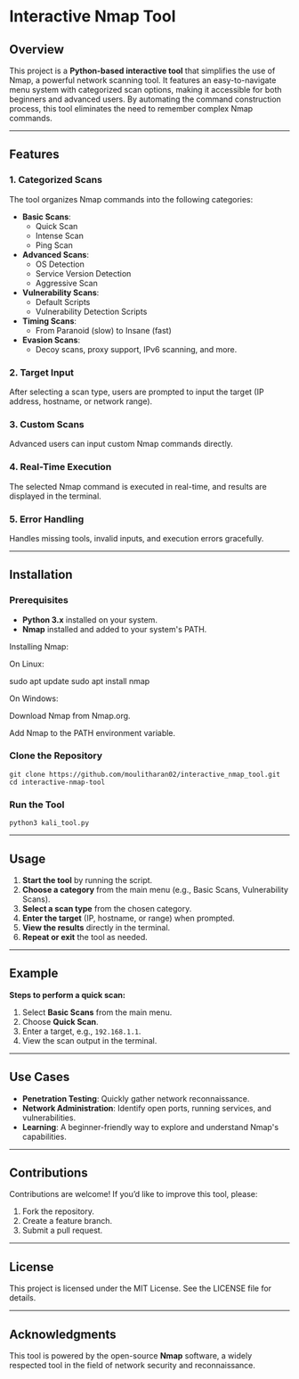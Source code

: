 # Interactive Nmap Tool

## Overview

This project is a **Python-based interactive tool** that simplifies the use of Nmap, a powerful network scanning tool. It features an easy-to-navigate menu system with categorized scan options, making it accessible for both beginners and advanced users. By automating the command construction process, this tool eliminates the need to remember complex Nmap commands.

---

## Features

### 1. **Categorized Scans**

The tool organizes Nmap commands into the following categories:

- **Basic Scans**:
  - Quick Scan
  - Intense Scan
  - Ping Scan
- **Advanced Scans**:
  - OS Detection
  - Service Version Detection
  - Aggressive Scan
- **Vulnerability Scans**:
  - Default Scripts
  - Vulnerability Detection Scripts
- **Timing Scans**:
  - From Paranoid (slow) to Insane (fast)
- **Evasion Scans**:
  - Decoy scans, proxy support, IPv6 scanning, and more.

### 2. **Target Input**

After selecting a scan type, users are prompted to input the target (IP address, hostname, or network range).

### 3. **Custom Scans**

Advanced users can input custom Nmap commands directly.

### 4. **Real-Time Execution**

The selected Nmap command is executed in real-time, and results are displayed in the terminal.

### 5. **Error Handling**

Handles missing tools, invalid inputs, and execution errors gracefully.

---

## Installation

### Prerequisites

- **Python 3.x** installed on your system.
- **Nmap** installed and added to your system's PATH.

Installing Nmap:

On Linux:

sudo apt update
sudo apt install nmap

On Windows:

Download Nmap from Nmap.org.

Add Nmap to the PATH environment variable.

### Clone the Repository

```
git clone https://github.com/moulitharan02/interactive_nmap_tool.git
cd interactive-nmap-tool
```

### Run the Tool

```
python3 kali_tool.py
```

---

## Usage

1. **Start the tool** by running the script.
2. **Choose a category** from the main menu (e.g., Basic Scans, Vulnerability Scans).
3. **Select a scan type** from the chosen category.
4. **Enter the target** (IP, hostname, or range) when prompted.
5. **View the results** directly in the terminal.
6. **Repeat or exit** the tool as needed.

---

## Example

**Steps to perform a quick scan:**

1. Select **Basic Scans** from the main menu.
2. Choose **Quick Scan**.
3. Enter a target, e.g., `192.168.1.1`.
4. View the scan output in the terminal.

---

## Use Cases

- **Penetration Testing**: Quickly gather network reconnaissance.
- **Network Administration**: Identify open ports, running services, and vulnerabilities.
- **Learning**: A beginner-friendly way to explore and understand Nmap's capabilities.

---

## Contributions

Contributions are welcome! If you’d like to improve this tool, please:

1. Fork the repository.
2. Create a feature branch.
3. Submit a pull request.

---

## License

This project is licensed under the MIT License. See the LICENSE file for details.

---

## Acknowledgments

This tool is powered by the open-source **Nmap** software, a widely respected tool in the field of network security and reconnaissance.

